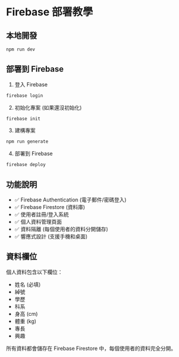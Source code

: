 # Firebase 部署教學

## 本地開發
```bash
npm run dev
```

## 部署到 Firebase
1. 登入 Firebase
```bash
firebase login
```

2. 初始化專案 (如果還沒初始化)
```bash
firebase init
```

3. 建構專案
```bash
npm run generate
```

4. 部署到 Firebase
```bash
firebase deploy
```

## 功能說明
- ✅ Firebase Authentication (電子郵件/密碼登入)
- ✅ Firebase Firestore (資料庫)
- ✅ 使用者註冊/登入系統
- ✅ 個人資料管理頁面
- ✅ 資料隔離 (每個使用者的資料分開儲存)
- ✅ 響應式設計 (支援手機和桌面)

## 資料欄位
個人資料包含以下欄位：
- 姓名 (必填)
- 綽號
- 學歷
- 科系
- 身高 (cm)
- 體重 (kg)
- 專長
- 興趣

所有資料都會儲存在 Firebase Firestore 中，每個使用者的資料完全分開。
